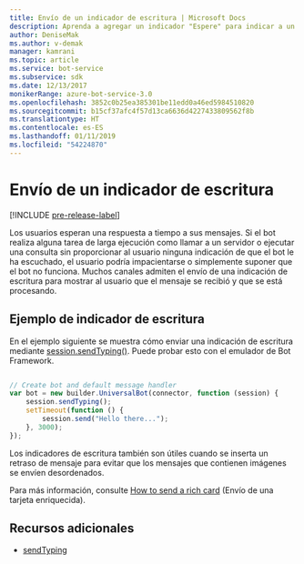 ```yaml
---
title: Envío de un indicador de escritura | Microsoft Docs
description: Aprenda a agregar un indicador "Espere" para indicar a un usuario que un bot está procesando una solicitud mediante Bot Framework SDK para Node.js
author: DeniseMak
ms.author: v-demak
manager: kamrani
ms.topic: article
ms.service: bot-service
ms.subservice: sdk
ms.date: 12/13/2017
monikerRange: azure-bot-service-3.0
ms.openlocfilehash: 3852c0b25ea385301be11edd0a46ed5984510820
ms.sourcegitcommit: b15cf37afc4f57d13ca6636d4227433809562f8b
ms.translationtype: HT
ms.contentlocale: es-ES
ms.lasthandoff: 01/11/2019
ms.locfileid: "54224870"
---
```

# <a name="send-a-typing-indicator"></a>Envío de un indicador de escritura 

[!INCLUDE [pre-release-label](../includes/pre-release-label-v3.md)]

Los usuarios esperan una respuesta a tiempo a sus mensajes. Si el bot realiza alguna tarea de larga ejecución como llamar a un servidor o ejecutar una consulta sin proporcionar al usuario ninguna indicación de que el bot le ha escuchado, el usuario podría impacientarse o simplemente suponer que el bot no funciona.
Muchos canales admiten el envío de una indicación de escritura para mostrar al usuario que el mensaje se recibió y que se está procesando.


## <a name="typing-indicator-example"></a>Ejemplo de indicador de escritura

En el ejemplo siguiente se muestra cómo enviar una indicación de escritura mediante [session.sendTyping()][SendTyping].  Puede probar esto con el emulador de Bot Framework.


```javascript

// Create bot and default message handler
var bot = new builder.UniversalBot(connector, function (session) {
    session.sendTyping();
    setTimeout(function () {
        session.send("Hello there...");
    }, 3000);
});
```

Los indicadores de escritura también son útiles cuando se inserta un retraso de mensaje para evitar que los mensajes que contienen imágenes se envíen desordenados.

Para más información, consulte [How to send a rich card](bot-builder-nodejs-send-rich-cards.md) (Envío de una tarjeta enriquecida).


## <a name="additional-resources"></a>Recursos adicionales

* [sendTyping][SendTyping]


[SendTyping]: https://docs.botframework.com/en-us/node/builder/chat-reference/classes/_botbuilder_d_.session#sendtyping
[IMessage]: http://docs.botframework.com/en-us/node/builder/chat-reference/interfaces/_botbuilder_d_.imessage
